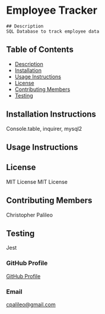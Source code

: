 # Employee Tracker

    ## Description
    SQL Database to track employee data

## Table of Contents

- [Description](#Description)
- [Installation](#Installation-Instructions)
- [Usage Instructions](#Usage-Instructions)
- [License](#License)
- [Contributing Members](#Contributing-Members)
- [Testing](#Testing)

## Installation Instructions

Console.table, inquirer, mysql2

## Usage Instructions

## License

MIT License
MIT License

## Contributing Members

Christopher Palileo

## Testing

Jest

### GitHub Profile

[GitHub Profile](http://github.com/https://github.com/cpalileo/employee-tracker)

### Email

cpalileo@gmail.com
